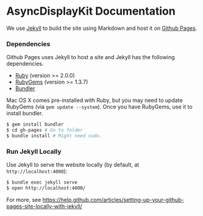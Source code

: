 # AsyncDisplayKit Documentation 

We use [Jekyll](http://jekyllrb.com/) to build the site using Markdown and host it on [Github Pages](https://pages.github.com/).

### Dependencies

Github Pages uses Jekyll to host a site and Jekyll has the following dependencies.

 - [Ruby](http://www.ruby-lang.org/) (version >= 2.0.0)
 - [RubyGems](http://rubygems.org/) (version >= 1.3.7)
 - [Bundler](http://gembundler.com/)

Mac OS X comes pre-installed with Ruby, but you may need to update RubyGems (via `gem update --system`).
Once you have RubyGems, use it to install bundler. 

```sh
$ gem install bundler
$ cd gh-pages # Go to folder
$ bundle install # Might need sudo.
```

### Run Jekyll Locally

Use Jekyll to serve the website locally (by default, at `http://localhost:4000`):

```sh
$ bundle exec jekyll serve
$ open http://localhost:4000/
```

For more, see https://help.github.com/articles/setting-up-your-github-pages-site-locally-with-jekyll/
